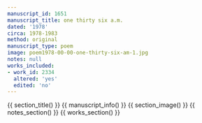 ```yaml
---
manuscript_id: 1651
manuscript_title: one thirty six a.m.
dated: '1978'
circa: 1978-1983
method: original
manuscript_type: poem
image: poem1978-00-00-one-thirty-six-am-1.jpg
notes: null
works_included:
- work_id: 2334
  altered: 'yes'
  edited: 'no'
---
```


{{ section_title() }}
{{ manuscript_info() }}
{{ section_image() }}
{{ notes_section() }}
{{ works_section() }}
